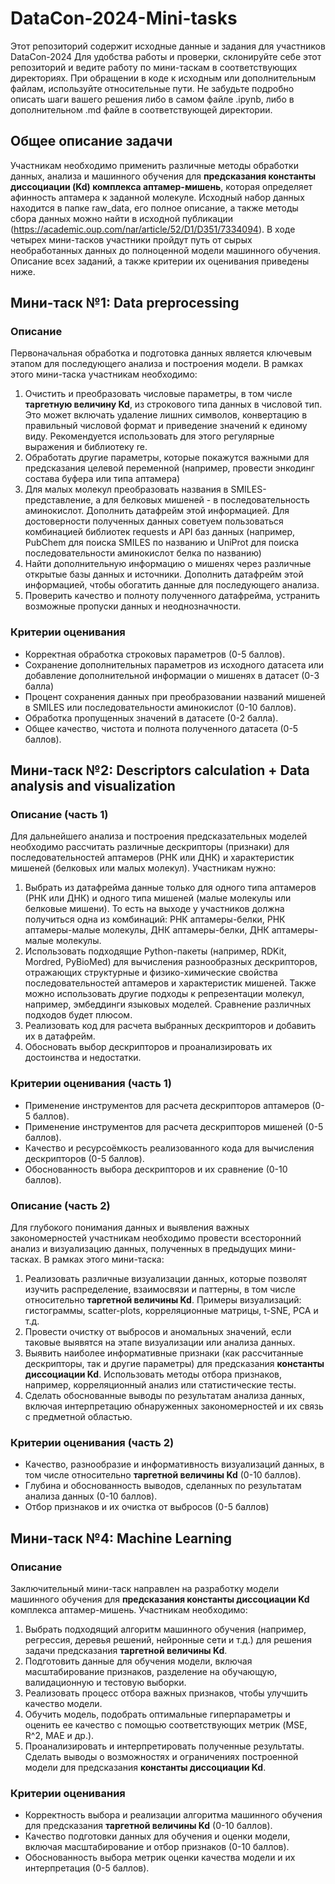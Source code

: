 # DataCon-2024-Mini-tasks
Этот репозиторий содержит исходные данные и задания для участников DataCon-2024
Для удобства работы и проверки, склонируйте себе этот репозиторий и ведите работу по мини-таскам в соответствующих директориях. При обращении в коде к исходным или дополнительным файлам, используйте относительные пути. Не забудьте подробно описать шаги вашего решения либо в самом файле .ipynb, либо в дополнительном .md файле в соответствующей директории.


## Общее описание задачи
Участникам необходимо применить различные методы обработки данных, анализа и машинного обучения для **предсказания константы диссоциации (Kd) комплекса аптамер-мишень**, которая определяет афинность аптамера к заданной молекуле. Исходный набор данных находится в папке raw_data, его полное описание, а также методы сбора данных можно найти в исходной публикации (https://academic.oup.com/nar/article/52/D1/D351/7334094). В ходе четырех мини-тасков участники пройдут путь от сырых необработанных данных до полноценной модели машинного обучения. Описание всех заданий, а также критерии их оценивания приведены ниже.

## Мини-таск №1: Data preprocessing

### Описание
Первоначальная обработка и подготовка данных является ключевым этапом для последующего анализа и построения модели. В рамках этого мини-таска участникам необходимо:

1. Очистить и преобразовать числовые параметры, в том числе **таргетную величину Kd**, из строкового типа данных в числовой тип. Это может включать удаление лишних символов, конвертацию в правильный числовой формат и приведение значений к единому виду. Рекомендуется использовать для этого регулярные выражения и библиотеку re.
2. Обработать другие параметры, которые покажутся важными для предсказания целевой переменной (например, провести энкодинг состава буфера или типа аптамера)
3. Для малых молекул преобразовать названия в SMILES-представление, а для белковых мишеней - в последовательность аминокислот. Дополнить датафрейм этой информацией. Для достоверности полученных данных советуем пользоваться комбинацией библиотек requests и API баз данных (например, PubChem для поиска SMILES по названию и UniProt для поиска последовательности аминокислот белка по названию)
4. Найти дополнительную информацию о мишенях через различные открытые базы данных и источники. Дополнить датафрейм этой информацией, чтобы обогатить данные для последующего анализа.
5. Проверить качество и полноту полученного датафрейма, устранить возможные пропуски данных и неоднозначности.

### Критерии оценивания
- Корректная обработка строковых параметров (0-5 баллов).
- Сохранение дополнительных параметров из исходного датасета или добавление дополнительной информации о мишенях в датасет (0-3 балла)
- Процент сохранения данных при преобразовании названий мишеней в SMILES или последовательности аминокислот (0-10 баллов).
- Обработка пропущенных значений в датасете (0-2 балла).
- Общее качество, чистота и полнота полученного датасета (0-5 баллов).

## Мини-таск №2: Descriptors calculation + Data analysis and visualization

### Описание (часть 1)
Для дальнейшего анализа и построения предсказательных моделей необходимо рассчитать различные дескрипторы (признаки) для последовательностей аптамеров (РНК или ДНК) и характеристик мишеней (белковых или малых молекул). Участникам нужно:

1. Выбрать из датафрейма данные только для одного типа аптамеров (РНК или ДНК) и одного типа мишеней (малые молекулы или белковые мишени). То есть на выходе у участников должна получиться одна из комбинаций: РНК аптамеры-белки, РНК аптамеры-малые молекулы, ДНК аптамеры-белки, ДНК аптамеры-малые молекулы.
2. Использовать подходящие Python-пакеты (например, RDKit, Mordred, PyBioMed) для вычисления разнообразных дескрипторов, отражающих структурные и физико-химические свойства последовательностей аптамеров и характеристик мишеней. Также можно использовать другие подходы к репрезентации молекул, например, эмбеддинги языковых моделей. Сравнение различных подходов будет плюсом.
3. Реализовать код для расчета выбранных дескрипторов и добавить их в датафрейм.
4. Обосновать выбор дескрипторов и проанализировать их достоинства и недостатки.

### Критерии оценивания (часть 1)
- Применение инструментов для расчета дескрипторов аптамеров (0-5 баллов).
- Применение инструментов для расчета дескрипторов мишеней (0-5 баллов).
- Качество и ресурсоёмкость реализованного кода для вычисления дескрипторов (0-5 баллов).
- Обоснованность выбора дескрипторов и их сравнение (0-10 баллов).

### Описание (часть 2)
Для глубокого понимания данных и выявления важных закономерностей участникам необходимо провести всесторонний анализ и визуализацию данных, полученных в предыдущих мини-тасках. В рамках этого мини-таска:

1. Реализовать различные визуализации данных, которые позволят изучить распределение, взаимосвязи и паттерны, в том числе относительно **таргетной величины Kd**. Примеры визуализаций: гистограммы, scatter-plots, корреляционные матрицы, t-SNE, PCA и т.д.
2. Провести очистку от выбросов и аномальных значений, если таковые выявятся на этапе визуализации или анализа данных.
2. Выявить наиболее информативные признаки (как рассчитанные дескрипторы, так и другие параметры) для предсказания **константы диссоциации Kd**. Использовать методы отбора признаков, например, корреляционный анализ или статистические тесты.
3. Сделать обоснованные выводы по результатам анализа данных, включая интерпретацию обнаруженных закономерностей и их связь с предметной областью.

### Критерии оценивания (часть 2)
- Качество, разнообразие и информативность визуализаций данных, в том числе относительно **таргетной величины Kd** (0-10 баллов).
- Глубина и обоснованность выводов, сделанных по результатам анализа данных (0-10 баллов).
- Отбор признаков и их очистка от выбросов (0-5 баллов)

## Мини-таск №4: Machine Learning

### Описание
Заключительный мини-таск направлен на разработку модели машинного обучения для **предсказания константы диссоциации Kd** комплекса аптамер-мишень. Участникам необходимо:

1. Выбрать подходящий алгоритм машинного обучения (например, регрессия, деревья решений, нейронные сети и т.д.) для решения задачи предсказания **таргетной величины Kd**.
2. Подготовить данные для обучения модели, включая масштабирование признаков, разделение на обучающую, валидационную и тестовую выборки.
3. Реализовать процесс отбора важных признаков, чтобы улучшить качество модели.
4. Обучить модель, подобрать оптимальные гиперпараметры и оценить ее качество с помощью соответствующих метрик (MSE, R^2, MAE и др.).
5. Проанализировать и интерпретировать полученные результаты. Сделать выводы о возможностях и ограничениях построенной модели для предсказания **константы диссоциации Kd**.

### Критерии оценивания
- Корректность выбора и реализации алгоритма машинного обучения для предсказания **таргетной величины Kd** (0-10 баллов).
- Качество подготовки данных для обучения и оценки модели, включая масштабирование и отбор признаков (0-10 баллов).
- Обоснованность выбора метрик оценки качества модели и их интерпретация (0-5 баллов).

